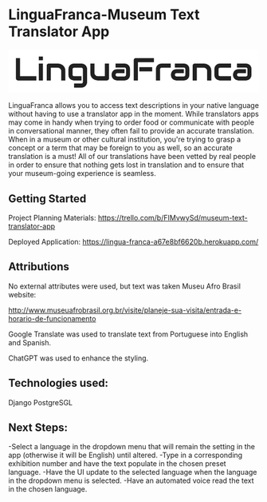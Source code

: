 # LinguaFranca-Museum Text Translator App

![logo](./main_app/static/images/LinguaFranca_Logo.png)

LinguaFranca allows you to access text descriptions in your native language without having to use a translator app in the moment. While translators apps may come in handy when trying to order food or communicate with people in conversational manner, they often fail to provide an accurate translation. When in a museum or other cultural institution, you're trying to grasp a concept or a term that may be foreign to you as well, so an accurate translation is a must! All of our translations have been vetted by real people in order to ensure that nothing gets lost in translation and to ensure that your museum-going experience is seamless.

## Getting Started

Project Planning Materials: https://trello.com/b/FIMvwySd/museum-text-translator-app

Deployed Application: https://lingua-franca-a67e8bf6620b.herokuapp.com/

## Attributions

No external attributes were used, but text was taken Museu Afro Brasil website:

http://www.museuafrobrasil.org.br/visite/planeje-sua-visita/entrada-e-horario-de-funcionamento

Google Translate was used to translate text from Portuguese into English and Spanish.

ChatGPT was used to enhance the styling.

## Technologies used:

Django PostgreSGL

## Next Steps:

-Select a language in the dropdown menu that will remain the setting in the app (otherwise it will be English) until altered.
-Type in a corresponding exhibition number and have the text populate in the chosen preset language.
-Have the UI update to the selected language when the language in the dropdown menu is selected.
-Have an automated voice read the text in the chosen language.
